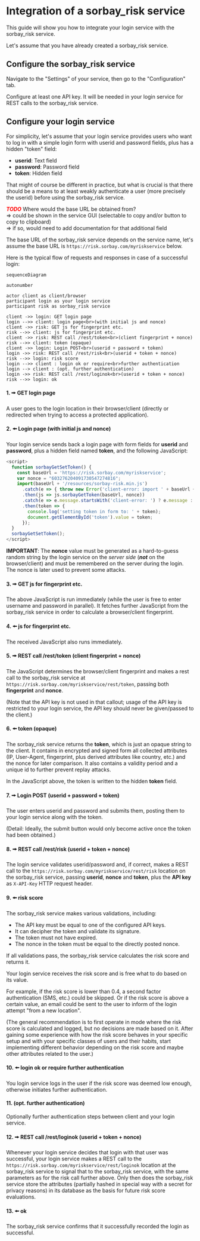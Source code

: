 # Integration of a sorbay_risk service

This guide will show you how to integrate your login service with the sorbay_risk service.

Let's assume that you have already created a sorbay_risk service.

## Configure the sorbay_risk service

Navigate to the "Settings" of your service, then go to the "Configuration" tab.

Configure at least one API key.
It will be needed in your login service for REST calls to the sorbay_risk service.

## Configure your login service

For simplicity, let's assume that your login service provides users who want to log in
with a simple login form with userid and password fields, plus has a hidden "token" field:

- **userid**: Text field
- **password**: Password field
- **token**: Hidden field

That might of course be different in practice, but what is crucial is that there should be a means to at least weakly authenticate a user (more precisely the userid) before using the sorbay_risk service.

<span style="color:red">***TODO***</span> Where would the base URL be obtained from?<br>
=> could be shown in the service GUI (selectable to copy and/or button to copy to clipboard)<br>
=> if so, would need to add documentation for that additional field

The base URL of the sorbay_risk service depends on the service name, let's assume the base URL is `https://risk.sorbay.com/myriskservice` below.

Here is the typical flow of requests and responses in case of a successful login:

```mermaid
sequenceDiagram

autonumber

actor client as client/browser
participant login as your login service
participant risk as sorbay_risk service

client ->> login: GET login page
login -->> client: login page<br>(with initial js and nonce)
client ->> risk: GET js for fingerprint etc.
risk -->> client: js for fingerprint etc.
client ->> risk: REST call /rest/token<br>(client fingerprint + nonce)
risk -->> client: token (opaque)
client ->> login: Login POST<br>(userid + password + token)
login ->> risk: REST call /rest/risk<br>(userid + token + nonce)
risk -->> login: risk score
login -->> client : login ok or require<br>further authentication
login --> client : (opt. further authentication)
login ->> risk: REST call /rest/loginok<br>(userid + token + nonce)
risk -->> login: ok
```

#### 1. 🠚 GET login page

A user goes to the login location in their browser/client
(directly or redirected when trying to access a protected application).

#### 2. 🠘 Login page (with initial js and nonce)

Your login service sends back a login page with form fields for **userid** and **password**,
plus a hidden field named **token**, and the following JavaScript:

```javascript
<script>
  function sorbayGetSetToken() {
    const baseUrl = 'https://risk.sorbay.com/myriskservice';
    var nonce = "603276204091730547274816";
    import(baseUrl + '/resources/sorbay-risk.min.js')
      .catch(e => { throw new Error('client-error: import ' + baseUrl + '/resources/sorbay-risk.min.js failed: ' + e); })
      .then(js => js.sorbayGetToken(baseUrl, nonce))
      .catch(e => e.message.startsWith('client-error: ') ? e.message : 'client-error: sorbayGetToken() failed: ' + e)
      .then(token => {
        console.log('setting token in form to: ' + token);
        document.getElementById('token').value = token;
      });
  }
  sorbayGetSetToken();
</script>
```

**IMPORTANT**: The **nonce** value must be generated as a hard-to-guess random string by the login service on the *server side* (***not*** on the browser/client) and must be remembered on the server during the login.
The nonce is later used to prevent some attacks.

#### 3. 🠚 GET js for fingerprint etc.

The above JavaScript is run immediately (while the user is free to enter username and password in parallel). It fetches further JavaScript from the sorbay_risk service in order to calculate a browser/client fingerprint.

#### 4. 🠘 js for fingerprint etc.

The received JavaScript also runs immediately.

#### 5. 🠚 REST call /rest/token (client fingerprint + nonce)

The JavaScript determines the browser/client fingerprint and makes a rest call to the sorbay_risk service at `https://risk.sorbay.com/myriskservice/rest/token`, passing both **fingerprint** and **nonce**.

(Note that the API key is not used in that callout; usage of the API key is restricted to your login service, the API key should never be given/passed to the client.)

#### 6. 🠘 token (opaque)

The sorbay_risk service returns the **token**, which is just an opaque string to the client. It contains in encrypted and signed form all collected attributes (IP, User-Agent, fingerprint, plus derived attributes like country, etc.) and the nonce for later comparison. It also contains a validity period and a unique id to further prevent replay attacks.

In the JavaScript above, the token is written to the hidden **token** field.

#### 7. 🠚 Login POST (userid + password + token)

The user enters userid and password and submits them, posting them to your login service along with the token.

(Detail: Ideally, the submit button would only become active once the token had been obtained.)

#### 8. 🠚 REST call /rest/risk (userid + token + nonce)

The login service validates userid/password and, if correct, makes a REST call to the `https://risk.sorbay.com/myriskservice/rest/risk` location on the sorbay_risk service, passing **userid**, **nonce** and **token**, plus the **API key** as `X-API-Key` HTTP request header.

#### 9. 🠘 risk score

The sorbay_risk service makes various validations, including:

- The API key must be equal to one of the configured API keys.
- It can decipher the token and validate its signature.
- The token must not have expired.
- The nonce in the token must be equal to the directly posted nonce.

If all validations pass, the sorbay_risk service calculates the risk score and returns it.

Your login service receives the risk score and is free what to do based on its value.

For example, if the risk score is lower than 0.4, a second factor authentication (SMS, etc.) could be skipped. Or if the risk score is above a certain value, an email could be sent to the user to inform of the login attempt "from a new location".

(The general recommendation is to first operate in mode where the risk score is calculated and logged, but no decisions are made based on it. After gaining some experience with how the risk score behaves in your specific setup and with your specific classes of users and their habits, start implementing different behavior depending on the risk score and maybe other attributes related to the user.)

#### 10. 🠘 login ok or require further authentication

You login service logs in the user if the risk score was deemed low enough, otherwise initiates further authentication.

#### 11. (opt. further authentication)

Optionally further authentication steps between client and your login service.

#### 12. 🠚 REST call /rest/loginok (userid + token + nonce)

Whenever your login service decides that login with that user was successful, your login service makes a REST call to the `https://risk.sorbay.com/myriskservice/rest/loginok` location at the sorbay_risk service to signal that to the sorbay_risk service, with the same parameters as for the risk call further above. Only then does the sorbay_risk service store the attributes (partially hashed in special way with a secret for privacy reasons) in its database as the basis for future risk score evaluations.

#### 13. 🠘 ok

The sorbay_risk service confirms that it successfully recorded the login as successful.
